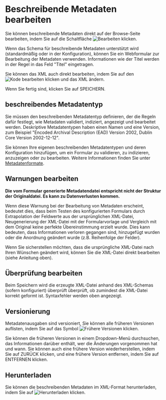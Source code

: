 # Beschreibende Metadaten bearbeiten

Sie können beschreibende Metadaten direkt auf der Browse-Seite bearbeiten, indem Sie auf die Schaltfläche ![Bearbeiten](images/md_edit.png "Metadaten bearbeiten") klicken.

Wenn das Schema für beschreibende Metadaten unterstützt wird (standardmäßig oder in der Konfiguration), können Sie ein Webformular zur Bearbeitung der Metadaten verwenden. Informationen wie der Titel werden in der Regel in das Feld "Titel" eingetragen.

Sie können das XML auch direkt bearbeiten, indem Sie auf den ![Kode bearbeiten](images/md_edit_code.png "Metadaten XML bearbeiten") klicken und das XML ändern.

Wenn Sie fertig sind, klicken Sie auf SPEICHERN.

## beschreibendes Metadatentyp

Sie müssen den beschreibenden Metadatentyp definieren, der die Regeln dafür festlegt, wie Metadaten validiert, indiziert, angezeigt und bearbeitet werden. Deskriptive Metadatentypen haben einen Namen und eine Version, zum Beispiel "Encoded Archival Description (EAD) Version 2002, Dublin Core Version 2002-12-12".

Sie können Ihre eigenen beschreibenden Metadatentypen und deren Konfiguration hinzufügen, um ein Formular zu validieren, zu indizieren, anzuzeigen oder zu bearbeiten. Weitere Informationen finden Sie unter [Metadatenformate](Metadata_Formats.md).

## Warnungen bearbeiten

**Die vom Formular generierte Metadatendatei entspricht nicht der Struktur der Originaldatei. Es kann zu Datenverlusten kommen.**

Wenn diese Warnung bei der Bearbeitung von Metadaten erscheint, bedeutet dies, dass beim Testen des konfigurierten Formulars durch Extrapolation der Feldwerte aus der ursprünglichen XML-Datei, Neugenerierung der XML-Datei mit der Formularvorlage und Vergleich mit dem Original keine perfekte Übereinstimmung erzielt wurde. Dies kann bedeuten, dass Informationen verloren gegangen sind, hinzugefügt wurden oder die Anordnung geändert wurde (z.B. Reihenfolge der Felder).

Wenn Sie sicherstellen möchten, dass die ursprüngliche XML-Datei nach Ihren Wünschen geändert wird, können Sie die XML-Datei direkt bearbeiten (siehe Anleitung oben).

## Überprüfung bearbeiten

Beim Speichern wird die erzeugte XML-Datei anhand des XML-Schemas (sofern konfiguriert) überprüft überprüft, ob zumindest die XML-Datei korrekt geformt ist. Syntaxfehler werden oben angezeigt.

## Versionierung

Metadatenausgaben sind versioniert, Sie können alle früheren Versionen auflisten, indem Sie auf das Symbol ![Frühere Versionen](images/md_versions.png "Frühere Versionen der beschreibenden Metadaten") klicken.

Sie können die früheren Versionen in einem Dropdown-Menü durchsuchen, das Informationen darüber enthält, wer die Änderungen vorgenommen hat und wann. Sie können auch eine frühere Version wiederherstellen, indem Sie auf ZURÜCK klicken, und eine frühere Version entfernen, indem Sie auf ENTFERNEN klicken.

## Herunterladen

Sie können die beschreibenden Metadaten im XML-Format herunterladen, indem Sie auf ![Herunterladen](images/md_download.png "Herunterladen der beschreibenden Metadaten") klicken.
